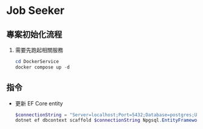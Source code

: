 # Job Seeker

## 專案初始化流程

1. 需要先跑起相關服務

   ```ps1
   cd DockerService
   docker compose up -d
   ```

## 指令

- 更新 EF Core entity

  ```ps1
  $connectionString = "Server=localhost;Port=5432;Database=postgres;User Id=jobseeker;Password=jobseeker"
  dotnet ef dbcontext scaffold $connectionString Npgsql.EntityFrameworkCore.PostgreSQL -o ./JobSeekerDb --force
  ```
